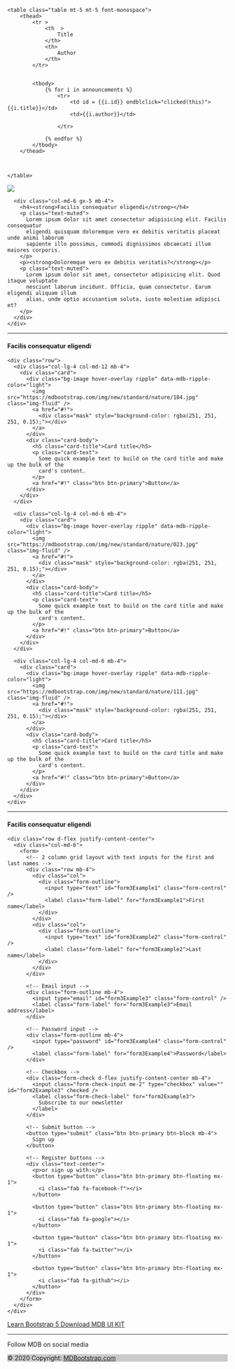 

    <table class="table mt-5 mt-5 font-monospace">
        <thead>
            <tr >
                <th  >
                    Title
                </th>
                <th>
                    Author  
                </th>
            </tr>


            <tbody>
                {% for i in announcements %}
                    <tr>
                        <td id = {{i.id}} ondblclick="clicked(this)">{{i.title}}</td>
                        <td>{{i.author}}</td>

                    </tr>

                {% endfor %}
            </tbody>
        </thead>



    </table>


<main class="mt-5">
<div class="container">
  <!--Section: Content-->
  <section>
    <div class="row">
      <div class="col-md-6 gx-5 mb-4">
        <div class="bg-image hover-overlay ripple shadow-2-strong" data-mdb-ripple-color="light">
          <img src="https://mdbootstrap.com/img/new/slides/031.jpg" class="img-fluid" />
          <a href="#!">
            <div class="mask" style="background-color: rgba(251, 251, 251, 0.15);"></div>
          </a>
        </div>
      </div>

      <div class="col-md-6 gx-5 mb-4">
        <h4><strong>Facilis consequatur eligendi</strong></h4>
        <p class="text-muted">
          Lorem ipsum dolor sit amet consectetur adipisicing elit. Facilis consequatur
          eligendi quisquam doloremque vero ex debitis veritatis placeat unde animi laborum
          sapiente illo possimus, commodi dignissimos obcaecati illum maiores corporis.
        </p>
        <p><strong>Doloremque vero ex debitis veritatis?</strong></p>
        <p class="text-muted">
          Lorem ipsum dolor sit amet, consectetur adipisicing elit. Quod itaque voluptate
          nesciunt laborum incidunt. Officia, quam consectetur. Earum eligendi aliquam illum
          alias, unde optio accusantium soluta, iusto molestiae adipisci et?
        </p>
      </div>
    </div>
  </section>
  <!--Section: Content-->

  <hr class="my-5" />

  <!--Section: Content-->
  <section class="text-center">
    <h4 class="mb-5"><strong>Facilis consequatur eligendi</strong></h4>

    <div class="row">
      <div class="col-lg-4 col-md-12 mb-4">
        <div class="card">
          <div class="bg-image hover-overlay ripple" data-mdb-ripple-color="light">
            <img src="https://mdbootstrap.com/img/new/standard/nature/184.jpg" class="img-fluid" />
            <a href="#!">
              <div class="mask" style="background-color: rgba(251, 251, 251, 0.15);"></div>
            </a>
          </div>
          <div class="card-body">
            <h5 class="card-title">Card title</h5>
            <p class="card-text">
              Some quick example text to build on the card title and make up the bulk of the
              card's content.
            </p>
            <a href="#!" class="btn btn-primary">Button</a>
          </div>
        </div>
      </div>

      <div class="col-lg-4 col-md-6 mb-4">
        <div class="card">
          <div class="bg-image hover-overlay ripple" data-mdb-ripple-color="light">
            <img src="https://mdbootstrap.com/img/new/standard/nature/023.jpg" class="img-fluid" />
            <a href="#!">
              <div class="mask" style="background-color: rgba(251, 251, 251, 0.15);"></div>
            </a>
          </div>
          <div class="card-body">
            <h5 class="card-title">Card title</h5>
            <p class="card-text">
              Some quick example text to build on the card title and make up the bulk of the
              card's content.
            </p>
            <a href="#!" class="btn btn-primary">Button</a>
          </div>
        </div>
      </div>

      <div class="col-lg-4 col-md-6 mb-4">
        <div class="card">
          <div class="bg-image hover-overlay ripple" data-mdb-ripple-color="light">
            <img src="https://mdbootstrap.com/img/new/standard/nature/111.jpg" class="img-fluid" />
            <a href="#!">
              <div class="mask" style="background-color: rgba(251, 251, 251, 0.15);"></div>
            </a>
          </div>
          <div class="card-body">
            <h5 class="card-title">Card title</h5>
            <p class="card-text">
              Some quick example text to build on the card title and make up the bulk of the
              card's content.
            </p>
            <a href="#!" class="btn btn-primary">Button</a>
          </div>
        </div>
      </div>
    </div>
  </section>
  <!--Section: Content-->

  <hr class="my-5" />

  <!--Section: Content-->
  <section class="mb-5">
    <h4 class="mb-5 text-center"><strong>Facilis consequatur eligendi</strong></h4>

    <div class="row d-flex justify-content-center">
      <div class="col-md-6">
        <form>
          <!-- 2 column grid layout with text inputs for the first and last names -->
          <div class="row mb-4">
            <div class="col">
              <div class="form-outline">
                <input type="text" id="form3Example1" class="form-control" />
                <label class="form-label" for="form3Example1">First name</label>
              </div>
            </div>
            <div class="col">
              <div class="form-outline">
                <input type="text" id="form3Example2" class="form-control" />
                <label class="form-label" for="form3Example2">Last name</label>
              </div>
            </div>
          </div>

          <!-- Email input -->
          <div class="form-outline mb-4">
            <input type="email" id="form3Example3" class="form-control" />
            <label class="form-label" for="form3Example3">Email address</label>
          </div>

          <!-- Password input -->
          <div class="form-outline mb-4">
            <input type="password" id="form3Example4" class="form-control" />
            <label class="form-label" for="form3Example4">Password</label>
          </div>

          <!-- Checkbox -->
          <div class="form-check d-flex justify-content-center mb-4">
            <input class="form-check-input me-2" type="checkbox" value="" id="form2Example3" checked />
            <label class="form-check-label" for="form2Example3">
              Subscribe to our newsletter
            </label>
          </div>

          <!-- Submit button -->
          <button type="submit" class="btn btn-primary btn-block mb-4">
            Sign up
          </button>

          <!-- Register buttons -->
          <div class="text-center">
            <p>or sign up with:</p>
            <button type="button" class="btn btn-primary btn-floating mx-1">
              <i class="fab fa-facebook-f"></i>
            </button>

            <button type="button" class="btn btn-primary btn-floating mx-1">
              <i class="fab fa-google"></i>
            </button>

            <button type="button" class="btn btn-primary btn-floating mx-1">
              <i class="fab fa-twitter"></i>
            </button>

            <button type="button" class="btn btn-primary btn-floating mx-1">
              <i class="fab fa-github"></i>
            </button>
          </div>
        </form>
      </div>
    </div>
  </section>
  <!--Section: Content-->
</div>
</main>




<!--Footer-->
<footer class="bg-light text-lg-start">
<div class="py-4 text-center">
  <a role="button" class="btn btn-primary btn-lg m-2"
    href="https://www.youtube.com/channel/UC5CF7mLQZhvx8O5GODZAhdA" rel="nofollow" target="_blank">
    Learn Bootstrap 5
  </a>
  <a role="button" class="btn btn-primary btn-lg m-2" href="https://mdbootstrap.com/docs/standard/" target="_blank">
    Download MDB UI KIT
  </a>
</div>

<hr class="m-0" />

<div class="text-center py-4 align-items-center">
  <p>Follow MDB on social media</p>
  <a href="https://www.youtube.com/channel/UC5CF7mLQZhvx8O5GODZAhdA" class="btn btn-primary m-1" role="button"
    rel="nofollow" target="_blank">
    <i class="fab fa-youtube"></i>
  </a>
  <a href="https://www.facebook.com/mdbootstrap" class="btn btn-primary m-1" role="button" rel="nofollow"
    target="_blank">
    <i class="fab fa-facebook-f"></i>
  </a>
  <a href="https://twitter.com/MDBootstrap" class="btn btn-primary m-1" role="button" rel="nofollow"
    target="_blank">
    <i class="fab fa-twitter"></i>
  </a>
  <a href="https://github.com/mdbootstrap/mdb-ui-kit" class="btn btn-primary m-1" role="button" rel="nofollow"
    target="_blank">
    <i class="fab fa-github"></i>
  </a>
</div>

<!-- Copyright -->
<div class="text-center p-3" style="background-color: rgba(0, 0, 0, 0.2);">
  © 2020 Copyright:
  <a class="text-dark" href="https://mdbootstrap.com/">MDBootstrap.com</a>
</div>
<!-- Copyright -->
</footer>
